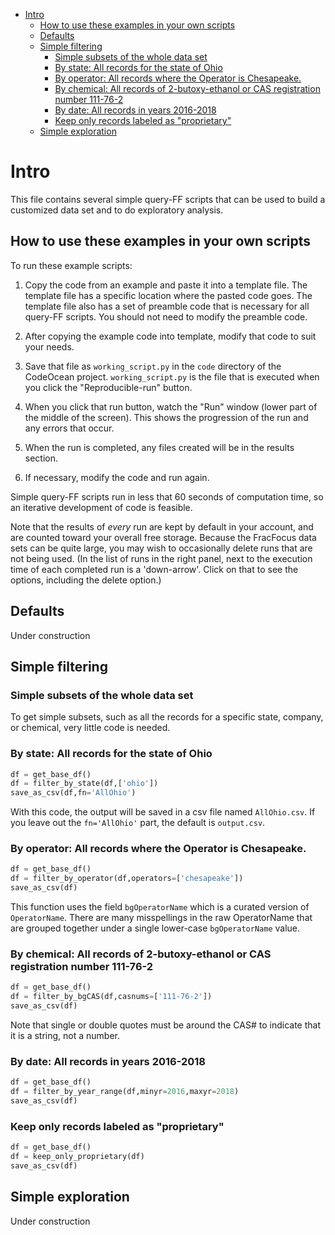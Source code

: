 - [Intro](#intro)
  * [How to use these examples in your own scripts](#how-to-use-these-examples-in-your-own-scripts)
  * [Defaults](#defaults)
  * [Simple filtering](#simple-filtering)
    + [Simple subsets of the whole data set](#simple-subsets-of-the-whole-data-set)
    + [By state: All records for the state of Ohio](#by-state--all-records-for-the-state-of-ohio)
    + [By operator: All records where the Operator is Chesapeake.](#by-operator--all-records-where-the-operator-is-chesapeake)
    + [By chemical: All records of 2-butoxy-ethanol or CAS registration number 111-76-2](#by-chemical--all-records-of-2-butoxy-ethanol-or-cas-registration-number-111-76-2)
    + [By date: All records in years 2016-2018](#by-date--all-records-in-years-2016-2018)
    + [Keep only records labeled as "proprietary"](#keep-only-records-labeled-as--proprietary-)
  * [Simple exploration](#simple-exploration)




# Intro
This file contains several simple query-FF scripts that can be used to build
a customized data set and to do exploratory analysis. 

## How to use these examples in your own scripts
To run these example scripts:
1. Copy the code from an example and paste it
into a template file.  The template file has a specific location where the 
pasted code goes.  The template file also has a set of preamble code that is 
necessary for all query-FF scripts.  You should not need to modify the preamble code.

2. After copying the example code into template, modify that code to suit your needs.

3. Save that file as `working_script.py` in the `code` directory of the CodeOcean
project.  `working_script.py` is the file that is executed when you click the 
"Reproducible-run" button.

4. When you click that run button, watch the "Run" window (lower part of the middle of the
screen). This shows the progression of the run and any errors that occur.

5. When the run is completed, any files created will be in the results section.

6. If necessary, modify the code and run again.  

Simple query-FF scripts run in less that 60 seconds of computation time, so an iterative
development of code is feasible.  

Note that the results of *every* run are kept by default in your account, and are counted
toward your overall free storage.  Because the FracFocus data sets can be quite
large, you may wish to occasionally delete runs that are not being used. (In the
list of runs in the right panel, next to the execution time of each completed run
is a 'down-arrow'.  Click on that to see the options, including the delete option.)

## Defaults
Under construction



## Simple filtering
### Simple subsets of the whole data set
To get simple subsets, such as all the records for a specific state, company,
or chemical, very little code is needed.
### By state: All records for the state of Ohio
```python
df = get_base_df()
df = filter_by_state(df,['ohio'])  
save_as_csv(df,fn='AllOhio')
```
With this code, the output will be saved in a csv file named `AllOhio.csv`.  If
you leave out the `fn='AllOhio'` part, the default is `output.csv`.

### By operator: All records where the Operator is Chesapeake.
```python
df = get_base_df()
df = filter_by_operator(df,operators=['chesapeake'])  
save_as_csv(df)
```
This function uses the field `bgOperatorName` which is a curated version of
`OperatorName`.  There are many misspellings in the raw OperatorName that are
grouped together under a single lower-case `bgOperatorName` value.

### By chemical: All records of 2-butoxy-ethanol or CAS registration number 111-76-2 
```python
df = get_base_df()
df = filter_by_bgCAS(df,casnums=['111-76-2'])  
save_as_csv(df)
```
Note that single or double quotes must be around the CAS# to indicate that it
is a string, not a number.

### By date: All records in years 2016-2018
```python
df = get_base_df()
df = filter_by_year_range(df,minyr=2016,maxyr=2018)  
save_as_csv(df)
```

### Keep only records labeled as "proprietary"
```python
df = get_base_df()
df = keep_only_proprietary(df)  
save_as_csv(df)
```


## Simple exploration
Under construction
